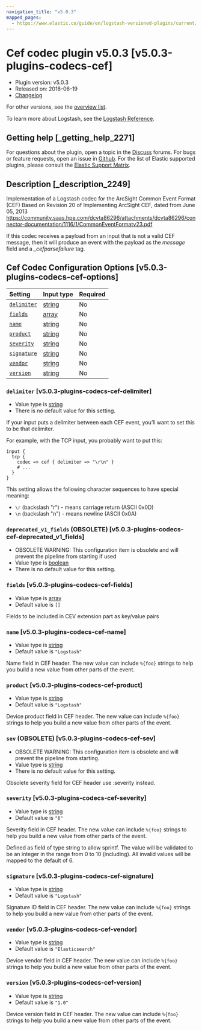 ```yaml
---
navigation_title: "v5.0.3"
mapped_pages:
  - https://www.elastic.co/guide/en/logstash-versioned-plugins/current/v5.0.3-plugins-codecs-cef.html
---
```


# Cef codec plugin v5.0.3 [v5.0.3-plugins-codecs-cef]

* Plugin version: v5.0.3
* Released on: 2018-06-19
* [Changelog](https://github.com/logstash-plugins/logstash-codec-cef/blob/v5.0.3/CHANGELOG.md)

For other versions, see the [overview list](codec-cef-index.md).

To learn more about Logstash, see the [Logstash Reference](https://www.elastic.co/guide/en/logstash/current/index.html).

## Getting help [_getting_help_2271]

For questions about the plugin, open a topic in the [Discuss](http://discuss.elastic.co) forums. For bugs or feature requests, open an issue in [Github](https://github.com/logstash-plugins/logstash-codec-cef). For the list of Elastic supported plugins, please consult the [Elastic Support Matrix](https://www.elastic.co/support/matrix#matrix_logstash_plugins).

## Description [_description_2249]

Implementation of a Logstash codec for the ArcSight Common Event Format (CEF) Based on Revision 20 of Implementing ArcSight CEF, dated from June 05, 2013 <https://community.saas.hpe.com/dcvta86296/attachments/dcvta86296/connector-documentation/1116/1/CommonEventFormatv23.pdf>

If this codec receives a payload from an input that is not a valid CEF message, then it will produce an event with the payload as the *message* field and a *\_cefparsefailure* tag.

## Cef Codec Configuration Options [v5.0.3-plugins-codecs-cef-options]

| Setting | Input type | Required |
| :- | :- | :- |
| [`delimiter`](v5-0-3-plugins-codecs-cef.md#v5.0.3-plugins-codecs-cef-delimiter) | [string](/lsr/value-types.md#string) | No |
| [`fields`](v5-0-3-plugins-codecs-cef.md#v5.0.3-plugins-codecs-cef-fields) | [array](/lsr/value-types.md#array) | No |
| [`name`](v5-0-3-plugins-codecs-cef.md#v5.0.3-plugins-codecs-cef-name) | [string](/lsr/value-types.md#string) | No |
| [`product`](v5-0-3-plugins-codecs-cef.md#v5.0.3-plugins-codecs-cef-product) | [string](/lsr/value-types.md#string) | No |
| [`severity`](v5-0-3-plugins-codecs-cef.md#v5.0.3-plugins-codecs-cef-severity) | [string](/lsr/value-types.md#string) | No |
| [`signature`](v5-0-3-plugins-codecs-cef.md#v5.0.3-plugins-codecs-cef-signature) | [string](/lsr/value-types.md#string) | No |
| [`vendor`](v5-0-3-plugins-codecs-cef.md#v5.0.3-plugins-codecs-cef-vendor) | [string](/lsr/value-types.md#string) | No |
| [`version`](v5-0-3-plugins-codecs-cef.md#v5.0.3-plugins-codecs-cef-version) | [string](/lsr/value-types.md#string) | No |

### `delimiter` [v5.0.3-plugins-codecs-cef-delimiter]

* Value type is [string](/lsr/value-types.md#string)
* There is no default value for this setting.

If your input puts a delimiter between each CEF event, you’ll want to set this to be that delimiter.

For example, with the TCP input, you probably want to put this:

```
input {
  tcp {
    codec => cef { delimiter => "\r\n" }
    # ...
  }
}
```

This setting allows the following character sequences to have special meaning:

* `\r` (backslash "r") - means carriage return (ASCII 0x0D)
* `\n` (backslash "n") - means newline (ASCII 0x0A)

### `deprecated_v1_fields` (OBSOLETE) [v5.0.3-plugins-codecs-cef-deprecated_v1_fields]

* OBSOLETE WARNING: This configuration item is obsolete and will prevent the pipeline from starting if used
* Value type is [boolean](/lsr/value-types.md#boolean)
* There is no default value for this setting.

### `fields` [v5.0.3-plugins-codecs-cef-fields]

* Value type is [array](/lsr/value-types.md#array)
* Default value is `[]`

Fields to be included in CEV extension part as key/value pairs

### `name` [v5.0.3-plugins-codecs-cef-name]

* Value type is [string](/lsr/value-types.md#string)
* Default value is `"Logstash"`

Name field in CEF header. The new value can include `%{foo}` strings to help you build a new value from other parts of the event.

### `product` [v5.0.3-plugins-codecs-cef-product]

* Value type is [string](/lsr/value-types.md#string)
* Default value is `"Logstash"`

Device product field in CEF header. The new value can include `%{foo}` strings to help you build a new value from other parts of the event.

### `sev` (OBSOLETE) [v5.0.3-plugins-codecs-cef-sev]

* OBSOLETE WARNING: This configuration item is obsolete and will prevent the pipeline from starting.
* Value type is [string](/lsr/value-types.md#string)
* There is no default value for this setting.

Obsolete severity field for CEF header use :severity instead.

### `severity` [v5.0.3-plugins-codecs-cef-severity]

* Value type is [string](/lsr/value-types.md#string)
* Default value is `"6"`

Severity field in CEF header. The new value can include `%{foo}` strings to help you build a new value from other parts of the event.

Defined as field of type string to allow sprintf. The value will be validated to be an integer in the range from 0 to 10 (including). All invalid values will be mapped to the default of 6.

### `signature` [v5.0.3-plugins-codecs-cef-signature]

* Value type is [string](/lsr/value-types.md#string)
* Default value is `"Logstash"`

Signature ID field in CEF header. The new value can include `%{foo}` strings to help you build a new value from other parts of the event.

### `vendor` [v5.0.3-plugins-codecs-cef-vendor]

* Value type is [string](/lsr/value-types.md#string)
* Default value is `"Elasticsearch"`

Device vendor field in CEF header. The new value can include `%{foo}` strings to help you build a new value from other parts of the event.

### `version` [v5.0.3-plugins-codecs-cef-version]

* Value type is [string](/lsr/value-types.md#string)
* Default value is `"1.0"`

Device version field in CEF header. The new value can include `%{foo}` strings to help you build a new value from other parts of the event.
